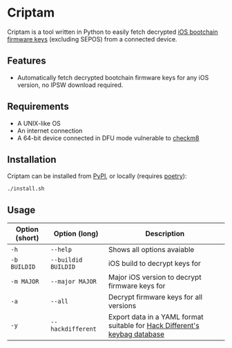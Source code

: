 # Criptam
Criptam is a tool written in Python to easily fetch decrypted [iOS bootchain](https://www.theiphonewiki.com/wiki/Bootchain) [firmware keys](https://www.theiphonewiki.com/wiki/Firmware_Keys) (excluding SEPOS) from a connected device.

## Features
- Automatically fetch decrypted bootchain firmware keys for any iOS version, no IPSW download required.

## Requirements
- A UNIX-like OS
- An internet connection
- A 64-bit device connected in DFU mode vulnerable to [checkm8](https://github.com/hack-different/ipwndfu)

## Installation
Criptam can be installed from [PyPI](https://pypi.org/project/criptam/), or locally (requires [poetry](https://python-poetry.org/)):

    ./install.sh


## Usage
| Option (short) | Option (long) | Description |
|----------------|---------------|-------------|
| `-h` | `--help` | Shows all options avaiable |
| `-b BUILDID` | `--buildid BUILDID` | iOS build to decrypt keys for |
| `-m MAJOR` | `--major MAJOR` | Major iOS version to decrypt firmware keys for |
| `-a` | `--all` | Decrypt firmware keys for all versions |
| `-y` | `--hackdifferent` | Export data in a YAML format suitable for [Hack Different's keybag database](https://github.com/hack-different/apple-knowledge/tree/main/_data/keybags) |